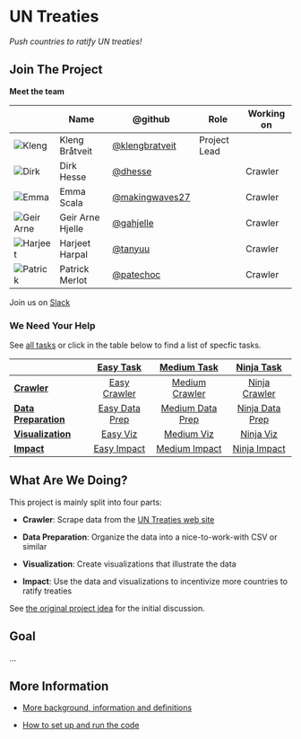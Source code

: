 # UN Treaties

_Push countries to ratify UN treaties!_ 

## Join The Project

**Meet the team**

|                                                        | Name             | @github                                            | Role         | Working on   |
|--------------------------------------------------------|------------------|----------------------------------------------------|--------------|--------------|
| ![Kleng](https://github.com/klengbratveit.png?size=64) | Kleng Bråtveit   | [@klengbratveit](https://github.com/klengbratveit) | Project Lead |              |
| ![Dirk](https://github.com/dhesse.png?size=64)         | Dirk Hesse       | [@dhesse](https://github.com/dhesse)               |              | Crawler      |
| ![Emma](https://github.com/makingwaves27.png?size=64)  | Emma Scala       | [@makingwaves27](https://github.com/makingwaves27) |              | Crawler      |
| ![Geir Arne](https://github.com/gahjelle.png?size=64)  | Geir Arne Hjelle | [@gahjelle](https://github.com/gahjelle)           |              | Crawler      |
| ![Harjeet](https://github.com/tanyuu.png?size=64)      | Harjeet Harpal   | [@tanyuu](https://github.com/tanyuu)               |              | Crawler      |
| ![Patrick](https://github.com/patechoc.png?size=64)    | Patrick Merlot   | [@patechoc](https://github.com/patechoc)           |              | Crawler      |

Join us on [Slack](http://dataforgood.no/contact-us/)


### We Need Your Help

See [all tasks](https://github.com/DataForGood-Norway/ResoCrawl/issues?utf8=%E2%9C%93&q=is%3Aissue+is%3Aopen) or click in the table below to find a list of specfic tasks.

|     | [Easy Task](https://github.com/DataForGood-Norway/ResoCrawl/issues?utf8=%E2%9C%93&q=is%3Aissue+is%3Aopen+label%3A%22Easy+Task%22+) | [Medium Task](https://github.com/DataForGood-Norway/ResoCrawl/issues?utf8=%E2%9C%93&q=is%3Aissue+is%3Aopen+label%3A%22Medium+Task%22+) | [Ninja Task](https://github.com/DataForGood-Norway/ResoCrawl/issues?utf8=%E2%9C%93&q=is%3Aissue+is%3Aopen+label%3A%22Ninja+Task%22+) |
|-----|:---:|:---:|:---:|
| [**Crawler**](https://github.com/DataForGood-Norway/ResoCrawl/issues?utf8=%E2%9C%93&q=is%3Aissue+is%3Aopen+label%3A%22Topic%3A+Crawler%22+) | [Easy Crawler](https://github.com/DataForGood-Norway/ResoCrawl/issues?utf8=%E2%9C%93&q=is%3Aissue+is%3Aopen+label%3A%22Easy+Task%22+label%3A%22Topic%3A+Crawler%22+) | [Medium Crawler](https://github.com/DataForGood-Norway/ResoCrawl/issues?utf8=%E2%9C%93&q=is%3Aissue+is%3Aopen+label%3A%22Medium+Task%22+label%3A%22Topic%3A+Crawler%22) | [Ninja Crawler](https://github.com/DataForGood-Norway/ResoCrawl/issues?utf8=%E2%9C%93&q=is%3Aissue+is%3Aopen+label%3A%22Ninja+Task%22+label%3A%22Topic%3A+Crawler%22+) |
| [**Data Preparation**](https://github.com/DataForGood-Norway/ResoCrawl/issues?utf8=%E2%9C%93&q=is%3Aissue+is%3Aopen+label%3A%22Topic%3A+Data+Preparation%22+) | [Easy Data Prep](https://github.com/DataForGood-Norway/ResoCrawl/issues?utf8=%E2%9C%93&q=is%3Aissue+is%3Aopen+label%3A%22Topic%3A+Data+Preparation%22+label%3A%22Easy+Task%22) | [Medium Data Prep](https://github.com/DataForGood-Norway/ResoCrawl/issues?utf8=%E2%9C%93&q=is%3Aissue+is%3Aopen+label%3A%22Topic%3A+Data+Preparation%22+label%3A%22Medium+Task%22) | [Ninja Data Prep](https://github.com/DataForGood-Norway/ResoCrawl/issues?utf8=%E2%9C%93&q=is%3Aissue+is%3Aopen+label%3A%22Topic%3A+Data+Preparation%22+label%3A%22Ninja+Task%22) |
| [**Visualization**](https://github.com/DataForGood-Norway/ResoCrawl/issues?utf8=%E2%9C%93&q=is%3Aissue+is%3Aopen+label%3A%22Topic%3A+Visualization%22+) | [Easy Viz](https://github.com/DataForGood-Norway/ResoCrawl/issues?utf8=%E2%9C%93&q=is%3Aissue+is%3Aopen+label%3A%22Topic%3A+Visualization%22+label%3A%22Easy+Task%22) | [Medium Viz](https://github.com/DataForGood-Norway/ResoCrawl/issues?utf8=%E2%9C%93&q=is%3Aissue+is%3Aopen+label%3A%22Topic%3A+Visualization%22+label%3A%22Medium+Task%22) | [Ninja Viz](https://github.com/DataForGood-Norway/ResoCrawl/issues?utf8=%E2%9C%93&q=is%3Aissue+is%3Aopen+label%3A%22Topic%3A+Visualization%22+label%3A%22Ninja+Task%22) |
| [**Impact**](https://github.com/DataForGood-Norway/ResoCrawl/issues?utf8=%E2%9C%93&q=is%3Aissue+is%3Aopen+label%3A%22Topic%3A+Impact%22+) | [Easy Impact](https://github.com/DataForGood-Norway/ResoCrawl/issues?utf8=%E2%9C%93&q=is%3Aissue+is%3Aopen+label%3A%22Topic%3A+Impact%22+label%3A%22Easy+Task%22+) | [Medium Impact](https://github.com/DataForGood-Norway/ResoCrawl/issues?utf8=%E2%9C%93&q=is%3Aissue+is%3Aopen+label%3A%22Topic%3A+Impact%22+label%3A%22Medium+Task%22+) | [Ninja Impact](https://github.com/DataForGood-Norway/ResoCrawl/issues?utf8=%E2%9C%93&q=is%3Aissue+is%3Aopen+label%3A%22Topic%3A+Impact%22+label%3A%22Ninja+Task%22+) | 


## What Are We Doing?

This project is mainly split into four parts:

+ **Crawler**: Scrape data from the [UN Treaties web site](https://treaties.un.org/Pages/ParticipationStatus.aspx?clang=_en)

+ **Data Preparation**: Organize the data into a nice-to-work-with CSV or similar

+ **Visualization**: Create visualizations that illustrate the data

+ **Impact**: Use the data and visualizations to incentivize more countries to ratify treaties

See [the original project idea](https://github.com/DataForGood-Norway/project-ideas/issues/6) for the initial discussion.

## Goal

...


## More Information

+ [More background, information and definitions](DEFINITIONS.md)

+ [How to set up and run the code](HOWTO.md)


